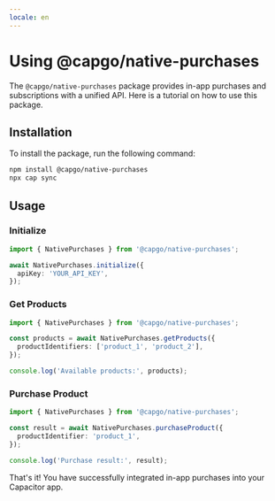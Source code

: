 ```yaml
---
locale: en
---
```

# Using @capgo/native-purchases

The `@capgo/native-purchases` package provides in-app purchases and subscriptions with a unified API. Here is a tutorial on how to use this package.

## Installation

To install the package, run the following command:

```bash
npm install @capgo/native-purchases
npx cap sync
```

## Usage

### Initialize

```typescript
import { NativePurchases } from '@capgo/native-purchases';

await NativePurchases.initialize({
  apiKey: 'YOUR_API_KEY',
});
```

### Get Products

```typescript
import { NativePurchases } from '@capgo/native-purchases';

const products = await NativePurchases.getProducts({
  productIdentifiers: ['product_1', 'product_2'],
});

console.log('Available products:', products);
```

### Purchase Product

```typescript
import { NativePurchases } from '@capgo/native-purchases';

const result = await NativePurchases.purchaseProduct({
  productIdentifier: 'product_1',
});

console.log('Purchase result:', result);
```

That's it! You have successfully integrated in-app purchases into your Capacitor app.
